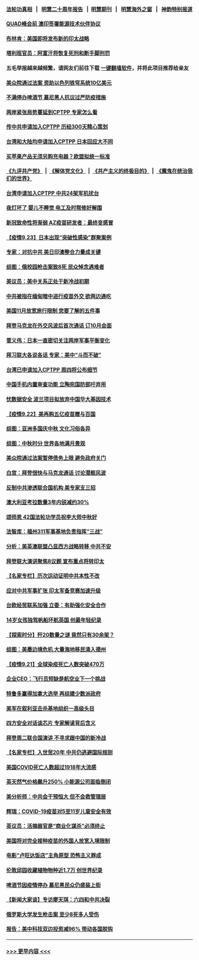 #### [法轮功真相](https://github.com/gfw-breaker/truth/blob/master/README.md?t=0) &nbsp;&nbsp;|&nbsp;&nbsp; [明慧二十周年报告](https://github.com/gfw-breaker/mh-reports/blob/master/README.md?t=0) &nbsp;&nbsp;|&nbsp;&nbsp;[明慧期刊](https://github.com/gfw-breaker/mh-qikan) &nbsp;&nbsp;|&nbsp;&nbsp; [明慧海外之窗](https://github.com/gfw-breaker/mh-news/blob/master/README.md?t=0) &nbsp;&nbsp;|&nbsp;&nbsp; [神韵特别报道](https://github.com/gfw-breaker/mh-news/blob/master/shenyun.md?t=0)
#### [QUAD峰会前 澳印签署能源技术伙伴协议](../pages/nsc418/n13257246.md?t=09241650) 
#### [布林肯：美国即将发布新的印太战略](../pages/nsc418/n13256846.md?t=09241650) 
#### [塔利班官员：阿富汗将恢复死刑和断手脚刑罚](../pages/nsc418/n13256667.md?t=09241650) 
#### 五毛举报越来越频繁，请网友们前往下载 [一键翻墙软件](https://github.com/gfw-breaker/ssr-accounts)，并将此项目推荐给亲友
#### [美众院通过法案 资助以色列铁穹系统10亿美元](../pages/nsc418/n13256308.md?t=09241650) 
#### [不满停办啤酒节 慕尼黑人抗议过严防疫措施](../pages/nsc418/n13255884.md?t=09241650) 
#### [两岸紧张局势蔓延到CPTPP 专家怎么看](../pages/nsc418/n13255999.md?t=09241650) 
#### [传中共申请加入CPTPP 历经300天精心策划](../pages/nsc418/n13256044.md?t=09241650) 
#### [台湾和大陆均申请加入CPTPP 日本回应大不同](../pages/nsc418/n13255796.md?t=09241650) 
#### [买苹果产品无须另购充电器？欧盟拟统一标准](../pages/nsc418/n13255810.md?t=09241650) 
#### [《九评共产党》](https://github.com/begood0513/9ping.md/blob/master/README.md) &nbsp;|&nbsp; [《解体党文化》](../../../../jtdwh.md/blob/master/README.md)  &nbsp;|&nbsp; [《共产主义的终极目的》](../../../../gczydzjmd.md/blob/master/README.md) &nbsp;|&nbsp; [《魔鬼在统治我们的世界》](../../../../mgztzwmdsj.md/blob/master/README.md) 
#### [台湾申请加入CPTPP 中共24架军机扰台](../pages/nsc418/n13255626.md?t=09241650) 
#### [夜灯坏了 婴儿不睡觉 电工及时帮修好解围](../pages/nsc418/n13254810.md?t=09241650) 
#### [新冠致命性将渐弱 AZ疫苗研发者：最终变感冒](../pages/nsc418/n13255344.md?t=09241650) 
#### [【疫情9.23】日本出现“突破性感染”群聚案例](../pages/nsc418/n13255141.md?t=09241650) 
#### [专家：对抗中共 美日印澳整合力量成关键](../pages/nsc418/n13254900.md?t=09241650) 
#### [组图：俄校园枪击案致8死 民众悼念遇难者](../pages/nsc418/n13254754.md?t=09241650) 
#### [美议员：美中关系正处于新冷战初期](../pages/nsc418/n13254455.md?t=09241650) 
#### [中共被指在缅甸暗中进行疫苗外交 欲两边通吃](../pages/nsc418/n13253671.md?t=09241650) 
#### [美国11月放宽旅行限制 您要了解的五件事](../pages/nsc418/n13253625.md?t=09241650) 
#### [拜登马克龙在外交风波后首次通话 订10月会面](../pages/nsc418/n13253602.md?t=09241650) 
#### [菅义伟：日本一直密切关注两岸军事平衡变化](../pages/nsc418/n13253465.md?t=09241650) 
#### [拜习联大各说各话 专家：美中“斗而不破”](../pages/nsc418/n13253191.md?t=09241650) 
#### [台湾已申请加入CPTPP 周四将公布细节](../pages/nsc418/n13253199.md?t=09241650) 
#### [中国手机内置审查功能 立陶宛国防部吁弃用](../pages/nsc418/n13252986.md?t=09241650) 
#### [忧数据安全 波兰项目拟放弃中国华大基因技术](../pages/nsc418/n13253143.md?t=09241650) 
#### [【疫情9.22】美再购五亿疫苗赠与百国](../pages/nsc418/n13252714.md?t=09241650) 
#### [组图：亚洲多国庆中秋 文化习俗各异](../pages/nsc418/n13252234.md?t=09241650) 
#### [组图：中秋时分 世界各地满月景观](../pages/nsc418/n13252463.md?t=09241650) 
#### [美众院通过法案暂停债务上限 避免政府关门](../pages/nsc418/n13252338.md?t=09241650) 
#### [白宫：拜登很快与马克龙通话 讨论潜舰风波](../pages/nsc418/n13251864.md?t=09241650) 
#### [反制中共渗透联合国机构 美专家支三招](../pages/nsc418/n13250690.md?t=09241650) 
#### [澳大利亚考拉数量3年内锐减约30%](../pages/nsc418/n13251121.md?t=09241650) 
#### [颂师恩 42国法轮功学员祝李大师中秋好](../pages/nsc418/n13247727.md?t=09241650) 
#### [法智库：福州311军事基地负责指挥“三战”](../pages/nsc418/n13250522.md?t=09241650) 
#### [分析：美英澳联盟凸显西方战略转移 中共不安](../pages/nsc418/n13250497.md?t=09241650) 
#### [拜登联大演讲聚焦8议题 宣布重点将转印太](../pages/nsc418/n13250456.md?t=09241650) 
#### [【名家专栏】历次运动证明中共本性不改](../pages/nsc418/n13250099.md?t=09241650) 
#### [应对中共军事扩张 印太军备竞赛加速升级](../pages/nsc418/n13250123.md?t=09241650) 
#### [台欧经贸联系加强 立委：有助强化安全合作](../pages/nsc418/n13249827.md?t=09241650) 
#### [14岁女孩独驾帆船环航英国 创最年轻纪录](../pages/nsc418/n13249213.md?t=09241650) 
#### [【探索时分】歼20数量之谜 竟然只有30余架？](../pages/nsc418/n13248548.md?t=09241650) 
#### [组图：美墨边境危机 大量海地移民涌入德州](../pages/nsc418/n13249673.md?t=09241650) 
#### [【疫情9.21】全球染疫死亡人数突破470万](../pages/nsc418/n13249730.md?t=09241650) 
#### [企业CEO：飞行员短缺是航空业下一个挑战](../pages/nsc418/n13249677.md?t=09241650) 
#### [特鲁多赢得加拿大选举 再组建少数派政府](../pages/nsc418/n13249587.md?t=09241650) 
#### [美军在叙利亚击杀基地组织一高级头目](../pages/nsc418/n13249344.md?t=09241650) 
#### [四方安全对话谈芯片 专家解读背后含义](../pages/nsc418/n13249222.md?t=09241650) 
#### [拜登周二联合国演讲 不寻求跟中国的新冷战](../pages/nsc418/n13249155.md?t=09241650) 
#### [【名家专栏】入世贸20年 中共仍逃避国际规则](../pages/nsc418/n13247643.md?t=09241650) 
#### [美国COVID死亡人数超过1918年大流感](../pages/nsc418/n13249150.md?t=09241650) 
#### [英天然气价格飙升250% 小能源公司面临倒闭](../pages/nsc418/n13248224.md?t=09241650) 
#### [美分析师：中共会干预恒大 但不会救管理层](../pages/nsc418/n13248382.md?t=09241650) 
#### [辉瑞：COVID-19疫苗对5至11岁儿童安全有效](../pages/nsc418/n13247739.md?t=09241650) 
#### [英议员：活摘器官是“商业化谋杀”必须终止](../pages/nsc418/n13247852.md?t=09241650) 
#### [美国将对完全接种疫苗的外国人放宽入境限制](../pages/nsc418/n13247889.md?t=09241650) 
#### [电影“卢旺达饭店”主角原型 恐怖主义罪成](../pages/nsc418/n13247798.md?t=09241650) 
#### [伦敦邱园收藏植物物种近1.7万 创世界纪录](../pages/nsc418/n13246222.md?t=09241650) 
#### [啤酒节因疫情停办 慕尼黑民众仍盛装上街](../pages/nsc418/n13245705.md?t=09241650) 
#### [【新闻大家谈】专访廖天琪：六四和中共决裂](../pages/nsc418/n13247529.md?t=09241650) 
#### [俄罗斯大学发生枪击案 至少8死多人受伤](../pages/nsc418/n13247481.md?t=09241650) 
#### [报告：美中科技双边投资减96% 带动各国脱钩](../pages/nsc418/n13247163.md?t=09241650) 

----
#### [ >>> 更早内容 <<< ](../indexes/nsc418-earlier.md)
